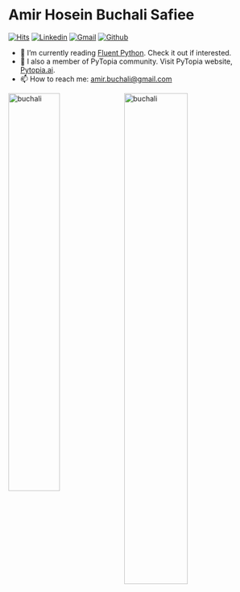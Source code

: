 <h1> Amir Hosein Buchali Safiee </h1>


[![Hits](https://hits.seeyoufarm.com/api/count/incr/badge.svg?url=https%3A%2F%2Fgithub.com%2Fbuchali%2Fbuchali&count_bg=%2379C83D&title_bg=%23555555&icon=&icon_color=%23E7E7E7&title=Profile+Views&edge_flat=false)](https://hits.seeyoufarm.com)
[![Linkedin](https://img.shields.io/badge/-LinkedIn-blue?style=flat&logo=Linkedin&logoColor=white)](https://www.linkedin.com/in/safiee/)
[![Gmail](https://img.shields.io/badge/-Gmail-c14438?style=flat&logo=Gmail&logoColor=white)](mailto:amir.buchali@gmail.com)
[![Github](https://img.shields.io/github/followers/buchali?label=Follow&style=social)](https://github.com/buchali)

- 🤔 I’m currently reading [Fluent Python](https://www.oreilly.com/library/view/fluent-python-2nd/9781492056348/). Check it out if interested.
- 🌱 I also a member of PyTopia community. Visit PyTopia website, [Pytopia.ai](https://www.pytopia.ai).
- 📫 How to reach me: amir.buchali@gmail.com

<div>
  <img width="45%" align="left" src="https://github-readme-stats.vercel.app/api/top-langs?username=hejazizo&show_icons=true&locale=en&layout=compact" alt="buchali" />
  <img width="50%"  src="https://github-readme-streak-stats.herokuapp.com/?user=hejazizo&" alt="buchali" />
</div>
